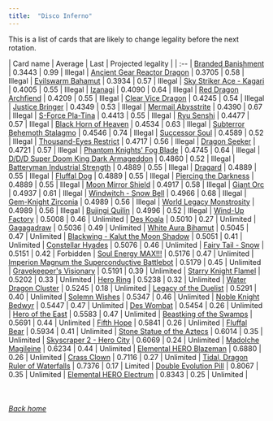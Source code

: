```yaml
---
title:  "Disco Inferno"
---
```


This is a list of cards that are likely to change legality before the next rotation.

| Card name | Average | Last | Projected legality |
| :-- |
[Branded Banishment](https://db.ygoprodeck.com/card/?search=Branded%20Banishment) | 0.3443 | 0.99 | Illegal |
[Ancient Gear Reactor Dragon](https://db.ygoprodeck.com/card/?search=Ancient%20Gear%20Reactor%20Dragon) | 0.3705 | 0.58 | Illegal |
[Evilswarm Bahamut](https://db.ygoprodeck.com/card/?search=Evilswarm%20Bahamut) | 0.3934 | 0.57 | Illegal |
[Sky Striker Ace - Kagari](https://db.ygoprodeck.com/card/?search=Sky%20Striker%20Ace%20-%20Kagari) | 0.4005 | 0.55 | Illegal |
[Izanagi](https://db.ygoprodeck.com/card/?search=Izanagi) | 0.4090 | 0.64 | Illegal |
[Red Dragon Archfiend](https://db.ygoprodeck.com/card/?search=Red%20Dragon%20Archfiend) | 0.4209 | 0.55 | Illegal |
[Clear Vice Dragon](https://db.ygoprodeck.com/card/?search=Clear%20Vice%20Dragon) | 0.4245 | 0.54 | Illegal |
[Justice Bringer](https://db.ygoprodeck.com/card/?search=Justice%20Bringer) | 0.4349 | 0.53 | Illegal |
[Mermail Abysstrite](https://db.ygoprodeck.com/card/?search=Mermail%20Abysstrite) | 0.4390 | 0.67 | Illegal |
[S-Force Pla-Tina](https://db.ygoprodeck.com/card/?search=S-Force%20Pla-Tina) | 0.4413 | 0.55 | Illegal |
[Ryu Senshi](https://db.ygoprodeck.com/card/?search=Ryu%20Senshi) | 0.4477 | 0.57 | Illegal |
[Black Horn of Heaven](https://db.ygoprodeck.com/card/?search=Black%20Horn%20of%20Heaven) | 0.4534 | 0.63 | Illegal |
[Subterror Behemoth Stalagmo](https://db.ygoprodeck.com/card/?search=Subterror%20Behemoth%20Stalagmo) | 0.4546 | 0.74 | Illegal |
[Successor Soul](https://db.ygoprodeck.com/card/?search=Successor%20Soul) | 0.4589 | 0.52 | Illegal |
[Thousand-Eyes Restrict](https://db.ygoprodeck.com/card/?search=Thousand-Eyes%20Restrict) | 0.4717 | 0.56 | Illegal |
[Dragon Seeker](https://db.ygoprodeck.com/card/?search=Dragon%20Seeker) | 0.4721 | 0.57 | Illegal |
[Phantom Knights' Fog Blade](https://db.ygoprodeck.com/card/?search=Phantom%20Knights'%20Fog%20Blade) | 0.4745 | 0.64 | Illegal |
[D/D/D Super Doom King Dark Armageddon](https://db.ygoprodeck.com/card/?search=D/D/D%20Super%20Doom%20King%20Dark%20Armageddon) | 0.4860 | 0.52 | Illegal |
[Batteryman Industrial Strength](https://db.ygoprodeck.com/card/?search=Batteryman%20Industrial%20Strength) | 0.4889 | 0.55 | Illegal |
[Dragard](https://db.ygoprodeck.com/card/?search=Dragard) | 0.4889 | 0.55 | Illegal |
[Fluffal Dog](https://db.ygoprodeck.com/card/?search=Fluffal%20Dog) | 0.4889 | 0.55 | Illegal |
[Piercing the Darkness](https://db.ygoprodeck.com/card/?search=Piercing%20the%20Darkness) | 0.4889 | 0.55 | Illegal |
[Moon Mirror Shield](https://db.ygoprodeck.com/card/?search=Moon%20Mirror%20Shield) | 0.4917 | 0.58 | Illegal |
[Giant Orc](https://db.ygoprodeck.com/card/?search=Giant%20Orc) | 0.4937 | 0.61 | Illegal |
[Windwitch - Snow Bell](https://db.ygoprodeck.com/card/?search=Windwitch%20-%20Snow%20Bell) | 0.4966 | 0.68 | Illegal |
[Gem-Knight Zirconia](https://db.ygoprodeck.com/card/?search=Gem-Knight%20Zirconia) | 0.4989 | 0.56 | Illegal |
[World Legacy Monstrosity](https://db.ygoprodeck.com/card/?search=World%20Legacy%20Monstrosity) | 0.4989 | 0.56 | Illegal |
[Bujingi Quilin](https://db.ygoprodeck.com/card/?search=Bujingi%20Quilin) | 0.4996 | 0.52 | Illegal |
[Wind-Up Factory](https://db.ygoprodeck.com/card/?search=Wind-Up%20Factory) | 0.5008 | 0.46 | Unlimited |
[Des Koala](https://db.ygoprodeck.com/card/?search=Des%20Koala) | 0.5010 | 0.27 | Unlimited |
[Gagagadraw](https://db.ygoprodeck.com/card/?search=Gagagadraw) | 0.5036 | 0.49 | Unlimited |
[White Aura Bihamut](https://db.ygoprodeck.com/card/?search=White%20Aura%20Bihamut) | 0.5045 | 0.47 | Unlimited |
[Blackwing - Kalut the Moon Shadow](https://db.ygoprodeck.com/card/?search=Blackwing%20-%20Kalut%20the%20Moon%20Shadow) | 0.5051 | 0.41 | Unlimited |
[Constellar Hyades](https://db.ygoprodeck.com/card/?search=Constellar%20Hyades) | 0.5076 | 0.46 | Unlimited |
[Fairy Tail - Snow](https://db.ygoprodeck.com/card/?search=Fairy%20Tail%20-%20Snow) | 0.5151 | 0.42 | Forbidden |
[Soul Energy MAX!!!](https://db.ygoprodeck.com/card/?search=Soul%20Energy%20MAX!!!) | 0.5176 | 0.47 | Unlimited |
[Imperion Magnum the Superconductive Battlebot](https://db.ygoprodeck.com/card/?search=Imperion%20Magnum%20the%20Superconductive%20Battlebot) | 0.5179 | 0.45 | Unlimited |
[Gravekeeper's Visionary](https://db.ygoprodeck.com/card/?search=Gravekeeper's%20Visionary) | 0.5191 | 0.39 | Unlimited |
[Starry Knight Flamel](https://db.ygoprodeck.com/card/?search=Starry%20Knight%20Flamel) | 0.5202 | 0.33 | Unlimited |
[Hero Ring](https://db.ygoprodeck.com/card/?search=Hero%20Ring) | 0.5238 | 0.32 | Unlimited |
[Water Dragon Cluster](https://db.ygoprodeck.com/card/?search=Water%20Dragon%20Cluster) | 0.5245 | 0.18 | Unlimited |
[Legacy of the Duelist](https://db.ygoprodeck.com/card/?search=Legacy%20of%20the%20Duelist) | 0.5291 | 0.40 | Unlimited |
[Solemn Wishes](https://db.ygoprodeck.com/card/?search=Solemn%20Wishes) | 0.5347 | 0.46 | Unlimited |
[Noble Knight Bedwyr](https://db.ygoprodeck.com/card/?search=Noble%20Knight%20Bedwyr) | 0.5447 | 0.47 | Unlimited |
[Des Wombat](https://db.ygoprodeck.com/card/?search=Des%20Wombat) | 0.5454 | 0.26 | Unlimited |
[Hero of the East](https://db.ygoprodeck.com/card/?search=Hero%20of%20the%20East) | 0.5583 | 0.47 | Unlimited |
[Beastking of the Swamps](https://db.ygoprodeck.com/card/?search=Beastking%20of%20the%20Swamps) | 0.5691 | 0.44 | Unlimited |
[Fifth Hope](https://db.ygoprodeck.com/card/?search=Fifth%20Hope) | 0.5841 | 0.26 | Unlimited |
[Fluffal Bear](https://db.ygoprodeck.com/card/?search=Fluffal%20Bear) | 0.5934 | 0.41 | Unlimited |
[Stone Statue of the Aztecs](https://db.ygoprodeck.com/card/?search=Stone%20Statue%20of%20the%20Aztecs) | 0.6014 | 0.35 | Unlimited |
[Skyscraper 2 - Hero City](https://db.ygoprodeck.com/card/?search=Skyscraper%202%20-%20Hero%20City) | 0.6069 | 0.24 | Unlimited |
[Madolche Magileine](https://db.ygoprodeck.com/card/?search=Madolche%20Magileine) | 0.6234 | 0.44 | Unlimited |
[Elemental HERO Blazeman](https://db.ygoprodeck.com/card/?search=Elemental%20HERO%20Blazeman) | 0.6880 | 0.26 | Unlimited |
[Crass Clown](https://db.ygoprodeck.com/card/?search=Crass%20Clown) | 0.7116 | 0.27 | Unlimited |
[Tidal, Dragon Ruler of Waterfalls](https://db.ygoprodeck.com/card/?search=Tidal,%20Dragon%20Ruler%20of%20Waterfalls) | 0.7376 | 0.17 | Limited |
[Double Evolution Pill](https://db.ygoprodeck.com/card/?search=Double%20Evolution%20Pill) | 0.8067 | 0.35 | Unlimited |
[Elemental HERO Electrum](https://db.ygoprodeck.com/card/?search=Elemental%20HERO%20Electrum) | 0.8343 | 0.25 | Unlimited |

<br>

###### [Back home](index)